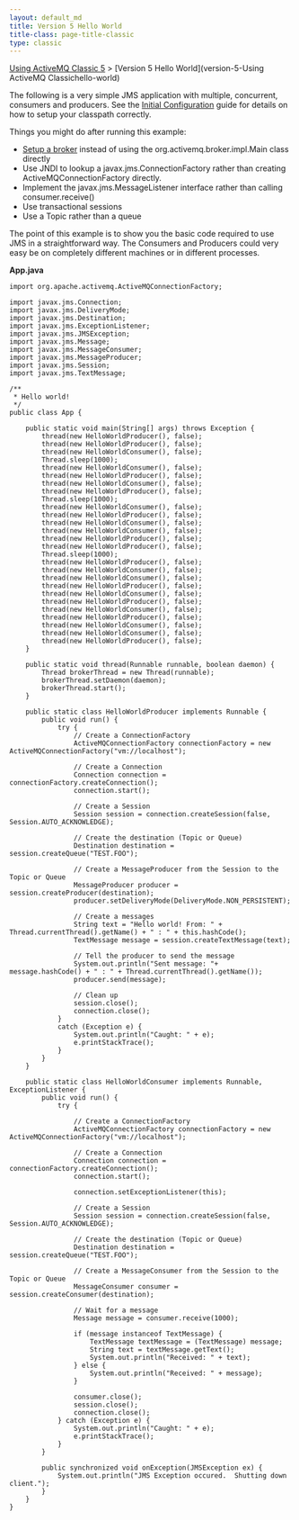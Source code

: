 ```yaml
---
layout: default_md
title: Version 5 Hello World 
title-class: page-title-classic
type: classic
---
```


[Using ActiveMQ Classic 5](using-activemq-classic-5) > [Version 5 Hello World](version-5-Using ActiveMQ Classichello-world)


The following is a very simple JMS application with multiple, concurrent, consumers and producers. See the [Initial Configuration](initial-configuration) guide for details on how to setup your classpath correctly.

Things you might do after running this example:

*   [Setup a broker](run-broker) instead of using the org.activemq.broker.impl.Main class directly
*   Use JNDI to lookup a javax.jms.ConnectionFactory rather than creating ActiveMQConnectionFactory directly.
*   Implement the javax.jms.MessageListener interface rather than calling consumer.receive()
*   Use transactional sessions
*   Use a Topic rather than a queue

The point of this example is to show you the basic code required to use JMS in a straightforward way. The Consumers and Producers could very easy be on completely different machines or in different processes.

**App.java**
```
import org.apache.activemq.ActiveMQConnectionFactory;

import javax.jms.Connection;
import javax.jms.DeliveryMode;
import javax.jms.Destination;
import javax.jms.ExceptionListener;
import javax.jms.JMSException;
import javax.jms.Message;
import javax.jms.MessageConsumer;
import javax.jms.MessageProducer;
import javax.jms.Session;
import javax.jms.TextMessage;

/**
 * Hello world!
 */
public class App {

    public static void main(String[] args) throws Exception {
        thread(new HelloWorldProducer(), false);
        thread(new HelloWorldProducer(), false);
        thread(new HelloWorldConsumer(), false);
        Thread.sleep(1000);
        thread(new HelloWorldConsumer(), false);
        thread(new HelloWorldProducer(), false);
        thread(new HelloWorldConsumer(), false);
        thread(new HelloWorldProducer(), false);
        Thread.sleep(1000);
        thread(new HelloWorldConsumer(), false);
        thread(new HelloWorldProducer(), false);
        thread(new HelloWorldConsumer(), false);
        thread(new HelloWorldConsumer(), false);
        thread(new HelloWorldProducer(), false);
        thread(new HelloWorldProducer(), false);
        Thread.sleep(1000);
        thread(new HelloWorldProducer(), false);
        thread(new HelloWorldConsumer(), false);
        thread(new HelloWorldConsumer(), false);
        thread(new HelloWorldProducer(), false);
        thread(new HelloWorldConsumer(), false);
        thread(new HelloWorldProducer(), false);
        thread(new HelloWorldConsumer(), false);
        thread(new HelloWorldProducer(), false);
        thread(new HelloWorldConsumer(), false);
        thread(new HelloWorldConsumer(), false);
        thread(new HelloWorldProducer(), false);
    }

    public static void thread(Runnable runnable, boolean daemon) {
        Thread brokerThread = new Thread(runnable);
        brokerThread.setDaemon(daemon);
        brokerThread.start();
    }

    public static class HelloWorldProducer implements Runnable {
        public void run() {
            try {
                // Create a ConnectionFactory
                ActiveMQConnectionFactory connectionFactory = new ActiveMQConnectionFactory("vm://localhost");

                // Create a Connection
                Connection connection = connectionFactory.createConnection();
                connection.start();

                // Create a Session
                Session session = connection.createSession(false, Session.AUTO_ACKNOWLEDGE);

                // Create the destination (Topic or Queue)
                Destination destination = session.createQueue("TEST.FOO");

                // Create a MessageProducer from the Session to the Topic or Queue
                MessageProducer producer = session.createProducer(destination);
                producer.setDeliveryMode(DeliveryMode.NON_PERSISTENT);

                // Create a messages
                String text = "Hello world! From: " + Thread.currentThread().getName() + " : " + this.hashCode();
                TextMessage message = session.createTextMessage(text);

                // Tell the producer to send the message
                System.out.println("Sent message: "+ message.hashCode() + " : " + Thread.currentThread().getName());
                producer.send(message);

                // Clean up
                session.close();
                connection.close();
            }
            catch (Exception e) {
                System.out.println("Caught: " + e);
                e.printStackTrace();
            }
        }
    }

    public static class HelloWorldConsumer implements Runnable, ExceptionListener {
        public void run() {
            try {

                // Create a ConnectionFactory
                ActiveMQConnectionFactory connectionFactory = new ActiveMQConnectionFactory("vm://localhost");

                // Create a Connection
                Connection connection = connectionFactory.createConnection();
                connection.start();

                connection.setExceptionListener(this);

                // Create a Session
                Session session = connection.createSession(false, Session.AUTO_ACKNOWLEDGE);

                // Create the destination (Topic or Queue)
                Destination destination = session.createQueue("TEST.FOO");

                // Create a MessageConsumer from the Session to the Topic or Queue
                MessageConsumer consumer = session.createConsumer(destination);

                // Wait for a message
                Message message = consumer.receive(1000);

                if (message instanceof TextMessage) {
                    TextMessage textMessage = (TextMessage) message;
                    String text = textMessage.getText();
                    System.out.println("Received: " + text);
                } else {
                    System.out.println("Received: " + message);
                }

                consumer.close();
                session.close();
                connection.close();
            } catch (Exception e) {
                System.out.println("Caught: " + e);
                e.printStackTrace();
            }
        }

        public synchronized void onException(JMSException ex) {
            System.out.println("JMS Exception occured.  Shutting down client.");
        }
    }
}
```

